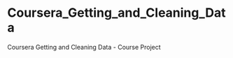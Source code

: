 Coursera_Getting_and_Cleaning_Data
==================================

Coursera Getting and Cleaning Data - Course Project
